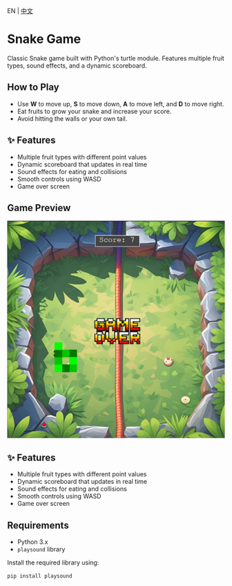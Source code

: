 EN | [中文](https://github.com/Dendroculus/turtle-snake-game/blob/main/READMECN.md)

# Snake Game

Classic Snake game built with Python's turtle module. Features multiple fruit types, sound effects, and a dynamic scoreboard.

## How to Play

- Use **W** to move up, **S** to move down, **A** to move left, and **D** to move right.  
- Eat fruits to grow your snake and increase your score.  
- Avoid hitting the walls or your own tail.

## ✨ Features
- Multiple fruit types with different point values  
- Dynamic scoreboard that updates in real time  
- Sound effects for eating and collisions  
- Smooth controls using WASD  
- Game over screen 

## Game Preview

![Game Screenshot](assets/Screenshot.png)

## ✨ Features
- Multiple fruit types with different point values  
- Dynamic scoreboard that updates in real time  
- Sound effects for eating and collisions  
- Smooth controls using WASD  
- Game over screen 

## Requirements

- Python 3.x  
- `playsound` library

Install the required library using:

```bash
pip install playsound
